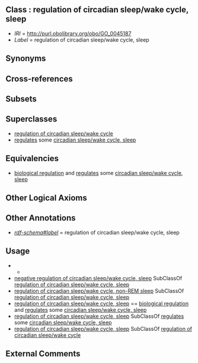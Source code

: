 
## Class : regulation of circadian sleep/wake cycle, sleep

 * *IRI* = http://purl.obolibrary.org/obo/GO_0045187
 * *Label* = regulation of circadian sleep/wake cycle, sleep

## Synonyms


## Cross-references


## Subsets


## Superclasses

 * [regulation of circadian sleep/wake cycle](../../GO/49/GO_0042749.md)
 * [regulates](../../RO/11/RO_0002211.md) some [circadian sleep/wake cycle, sleep](../../GO/02/GO_0050802.md)

## Equivalencies

 * [biological regulation](../../GO/07/GO_0065007.md) and [regulates](../../RO/11/RO_0002211.md) some [circadian sleep/wake cycle, sleep](../../GO/02/GO_0050802.md)

## Other Logical Axioms


## Other Annotations

 * *[rdf-schema#label](../../el/rdf-schema#label.md)* = regulation of circadian sleep/wake cycle, sleep

## Usage

 * -
 * [negative regulation of circadian sleep/wake cycle, sleep](../../GO/21/GO_0042321.md) SubClassOf [regulation of circadian sleep/wake cycle, sleep](../../GO/87/GO_0045187.md)
 * [regulation of circadian sleep/wake cycle, non-REM sleep](../../GO/88/GO_0045188.md) SubClassOf [regulation of circadian sleep/wake cycle, sleep](../../GO/87/GO_0045187.md)
 * [regulation of circadian sleep/wake cycle, sleep](../../GO/87/GO_0045187.md) == [biological regulation](../../GO/07/GO_0065007.md) and [regulates](../../RO/11/RO_0002211.md) some [circadian sleep/wake cycle, sleep](../../GO/02/GO_0050802.md)
 * [regulation of circadian sleep/wake cycle, sleep](../../GO/87/GO_0045187.md) SubClassOf [regulates](../../RO/11/RO_0002211.md) some [circadian sleep/wake cycle, sleep](../../GO/02/GO_0050802.md)
 * [regulation of circadian sleep/wake cycle, sleep](../../GO/87/GO_0045187.md) SubClassOf [regulation of circadian sleep/wake cycle](../../GO/49/GO_0042749.md)

## External Comments

